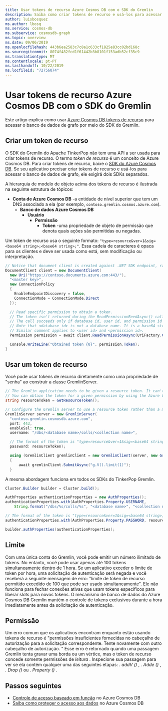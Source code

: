 ```yaml
---
title: Usar tokens de recurso Azure Cosmos DB com o SDK do Gremlin
description: Saiba como criar tokens de recurso e usá-los para acessar o banco de dados de grafo.
author: luisbosquez
ms.author: lbosq
ms.service: cosmos-db
ms.subservice: cosmosdb-graph
ms.topic: overview
ms.date: 09/06/2019
ms.openlocfilehash: 443b6ea2583c7c8a1c633cf1825e83cc02bd168c
ms.sourcegitcommit: 8074f482fcd1f61442b3b8101f153adb52cf35c9
ms.translationtype: MT
ms.contentlocale: pt-PT
ms.lasthandoff: 10/22/2019
ms.locfileid: "72756074"
---
```

# <a name="use-azure-cosmos-db-resource-tokens-with-the-gremlin-sdk"></a>Usar tokens de recurso Azure Cosmos DB com o SDK do Gremlin

Este artigo explica como usar [Azure Cosmos DB tokens de recurso](secure-access-to-data.md) para acessar o banco de dados de grafo por meio do SDK do Gremlin.

## <a name="create-a-resource-token"></a>Criar um token de recurso

O SDK do Gremlin do Apache TinkerPop não tem uma API a ser usada para criar tokens de recurso. O termo *token de recurso* é um conceito de Azure Cosmos DB. Para criar tokens de recurso, baixe o [SDK do Azure Cosmos DB](sql-api-sdk-dotnet.md). Se seu aplicativo precisar criar tokens de recurso e usá-los para acessar o banco de dados de grafo, ele exigirá dois SDKs separados.

A hierarquia de modelo de objeto acima dos tokens de recurso é ilustrada na seguinte estrutura de tópicos:

- **Conta de Azure Cosmos DB** -a entidade de nível superior que tem um DNS associado a ela (por exemplo, `contoso.gremlin.cosmos.azure.com`).
  - **Banco de dados Azure Cosmos DB**
    - **Usuário**
      - **Permissão**
        - **Token** -uma propriedade de objeto de permissão que denota quais ações são permitidas ou negadas.

Um token de recurso usa o seguinte formato: `"type=resource&ver=1&sig=<base64 string>;<base64 string>;"`. Essa cadeia de caracteres é opaca para os clientes e deve ser usada como está, sem modificação ou interpretação.

```csharp
// Notice that document client is created against .NET SDK endpoint, rather than Gremlin.
DocumentClient client = new DocumentClient(
  new Uri("https://contoso.documents.azure.com:443/"), 
  "<master key>", 
  new ConnectionPolicy 
  {
    EnableEndpointDiscovery = false, 
    ConnectionMode = ConnectionMode.Direct 
  });

  // Read specific permission to obtain a token.
  // The token isn't returned during the ReadPermissionReedAsync() call.
  // The call succeeds only if database id, user id, and permission id already exist. 
  // Note that <database id> is not a database name. It is a base64 string that represents the database identifier, for example "KalVAA==".
  // Similar comment applies to <user id> and <permission id>.
  Permission permission = await client.ReadPermissionAsync(UriFactory.CreatePermissionUri("<database id>", "<user id>", "<permission id>"));

  Console.WriteLine("Obtained token {0}", permission.Token);
}
```

## <a name="use-a-resource-token"></a>Usar um token de recurso
Você pode usar tokens de recurso diretamente como uma propriedade de "senha" ao construir a classe GremlinServer.

```csharp
// The Gremlin application needs to be given a resource token. It can't discover the token on its own.
// You can obtain the token for a given permission by using the Azure Cosmos DB SDK, or you can pass it into the application as a command line argument or configuration value.
string resourceToken = GetResourceToken();

// Configure the Gremlin server to use a resource token rather than a master key.
GremlinServer server = new GremlinServer(
  "contoso.gremlin.cosmosdb.azure.com",
  port: 443,
  enableSsl: true,
  username: "/dbs/<database name>/colls/<collection name>",

  // The format of the token is "type=resource&ver=1&sig=<base64 string>;<base64 string>;".
  password: resourceToken);

  using (GremlinClient gremlinClient = new GremlinClient(server, new GraphSON2Reader(), new GraphSON2Writer(), GremlinClient.GraphSON2MimeType))
  {
      await gremlinClient.SubmitAsync("g.V().limit(1)");
  }
```

A mesma abordagem funciona em todos os SDKs do TinkerPop Gremlin.

```java
Cluster.Builder builder = Cluster.build();

AuthProperties authenticationProperties = new AuthProperties();
authenticationProperties.with(AuthProperties.Property.USERNAME,
    String.format("/dbs/%s/colls/%s", "<database name>", "<collection name>"));

// The format of the token is "type=resource&ver=1&sig=<base64 string>;<base64 string>;".
authenticationProperties.with(AuthProperties.Property.PASSWORD, resourceToken);

builder.authProperties(authenticationProperties);
```

## <a name="limit"></a>Limite

Com uma única conta do Gremlin, você pode emitir um número ilimitado de tokens. No entanto, você pode usar apenas até 100 tokens simultaneamente dentro de 1 hora. Se um aplicativo exceder o limite de token por hora, uma solicitação de autenticação será negada e você receberá a seguinte mensagem de erro: "limite de token de recurso permitido excedido de 100 que pode ser usado simultaneamente". Ele não funciona para fechar conexões ativas que usam tokens específicos para liberar slots para novos tokens. O mecanismo de banco de dados do Azure Cosmos DB Gremlin mantém o controle de tokens exclusivos durante a hora imediatamente antes da solicitação de autenticação.

## <a name="permission"></a>Permissão

Um erro comum que os aplicativos encontram enquanto estão usando tokens de recurso é "permissões insuficientes fornecidas no cabeçalho de autorização para a solicitação correspondente. Tente novamente com outro cabeçalho de autorização. " Esse erro é retornado quando uma passagem Gremlin tenta gravar uma borda ou um vértice, mas o token de recurso concede somente permissões de *leitura* . Inspecione sua passagem para ver se ela contém qualquer uma das seguintes etapas: *. addV ()* , *. Adde ()* , *. Drop ()* ou *. Property ()* .

## <a name="next-steps"></a>Passos seguintes
* [Controle de acesso baseado em função](role-based-access-control.md) no Azure Cosmos DB
* [Saiba como proteger o acesso aos dados](secure-access-to-data.md) no Azure Cosmos DB

